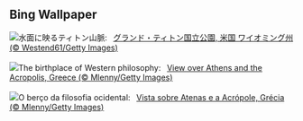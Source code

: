 ## Bing Wallpaper
![](https://www.bing.com/th?id=OHR.SnakeRiverTeton_JA-JP1792583691_UHD.jpg&w=1000)水面に映るティトン山脈:&nbsp;&ensp;[グランド・ティトン国立公園, 米国 ワイオミング州 (© Westend61/Getty Images)](https://www.bing.com/th?id=OHR.SnakeRiverTeton_JA-JP1792583691_UHD.jpg)
<br><br/>
![](https://www.bing.com/th?id=OHR.AthensAcropolis_EN-GB2831546887_UHD.jpg&w=1000)The birthplace of Western philosophy:&nbsp;&ensp;[View over Athens and the Acropolis, Greece (© Mlenny/Getty Images)](https://www.bing.com/th?id=OHR.AthensAcropolis_EN-GB2831546887_UHD.jpg)
<br><br/>
![](https://www.bing.com/th?id=OHR.AthensAcropolis_PT-BR9783837981_UHD.jpg&w=1000)O berço da filosofia ocidental:&nbsp;&ensp;[Vista sobre Atenas e a Acrópole, Grécia (© Mlenny/Getty Images)](https://www.bing.com/th?id=OHR.AthensAcropolis_PT-BR9783837981_UHD.jpg)
<br><br/>
